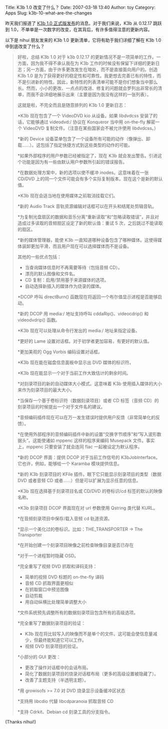 Title: K3b 1.0 改变了什么？
Date: 2007-03-18 13:40
Author: toy
Category: Apps
Slug: k3b-10-what-are-the-changes

昨天我们报道了 [K3b 1.0
正式版发布](http://linuxtoy.org/archives/k3b-10-released.html)的消息。对于我们来说，K3b
从 0.12.17 跳跃到
1.0，不单单是一次数字的改变，在其背后，有许多值得注意的更新内容。

以下是 nihui 朋友发来的 K3b 1.0 更新清单，它将有助于我们详细了解在 K3b
1.0 中到底改变了什么？

> 好啦，总结 K3b 1.0 对于 k3b 0.12.17
> 的更新情况不是一项简单的工作。一方面，因为我不得不承认我在为 K3b
> 工作的时候没有保留下详细的更新日志；另一方面，由于许多更改发生在暗处，而不是直接面向用户的。创造
> K3b 1.0
> 是为了获得更好的稳定性和可靠性。我更想去完善已有的特性，而不是引进新的特性。因此，新特性的列表清单可能不是你们想象当中那么长。然而，小小的更改、一点点的改进、修复的问题就会罗列出非常长的清单，而我不会详细地展示出来（主要是因为我没有这样的一张列表）。
>
> 这就是啦，不完全而且是随意排列的 K3b 1.0 更新日志：
>
> *K3b 现在包含了一个 VideoDVD kio 从设备。如果 libdvdcss
> 安装了的话，它能够通过 videodvd:/ 协议在 Konqueror 当中用 on-the-fly
> 解密一个 VideoDVD 复制文件。（注意在某些国家会不被允许使用
> libdvdcss。）
>
> *新的 Device
> 设备菜单包含了一个设备所有可能的动作（像弹出、卸载……）。这包括了指定快捷方式到这些类型的动作的可能。
>
> *如果外部程序的用户参数已经被指定了，现在 K3b
> 就会发出警告。引进这个功能是因为有一些由默认用户参数所引起的错误报告。
>
> *在数据处理方案中，新的选项以使不缓冲 inodes。这意味着在一张 CD/DVD
> 上的同一个文件可能会有多个实际复制版本。现在这个是新的默认值。
>
> *K3b 现在会适当地在使用媒体之前取消挂载它们。
>
> *新的 Audio Track 音轨资源编辑对话框可以在开头和结尾处剪辑音轨。
>
> *为复制光盘扇区的数据和音乐分离“重新读取”和“忽略读取错误”，并且对造成过多读取的音频扇区设定了新的默认值：重试
> 5 次，之后跳过不能读取的扇区。
>
> *新的媒体管理器，能使 K3b
> 一直知道哪种设备包含了哪种媒体。这使得媒体装卸更加平滑，而且用户现在可以选择媒体而不是设备。
>
> 其他的一些优点包括：
>
> -   当查询媒体信息时不再需要等待（包括音频 CD）。
> -   漂亮的默认图像和文件名。
> -   CD 复制：启用/禁用基于来源媒体的选项。
> -   自动选择新插入的媒体作为烧录的媒体。
>
> *DCOP 呼叫 directBurn()
> 函数现在将返回一个布尔值显示进程是否能够启动。
>
> *新的 DCOP 用 media:/ 地址支持呼叫 cddaRip()、videocdrip() 和
> videodvdrip() 函数。
>
> *K3b 现在可以处理从命令行发出的 media:/ 地址来指定设备。
>
> *更好的 Lame 设置对话框。对于初学者更加容易，有更好的默认值。
>
> *更加美观的 Ogg Vorbis 编码设置对话框。
>
> *K3b 现在能在磁盘信息面板中显示出 DVD 媒体的标识符。
>
> *K3b 现在能显示一个对于当前工作大致估计的剩余时间。
>
> *对刻录项目的新的自动媒体大小模式。这意味着 K3b
> 使用插入媒体的大小来作为刻录项目的最大大小。
>
> *当保存一个基于卷标识符（数据刻录项目）或者 CD 标签（音频
> CD）的刻录项目的时候提出一个对于文件名的建议。
>
> *音频编码插件现在可以在万一发生错误时提供用户反馈（非常简单化的反馈）。
>
> *在使用外部程序的音频编码插件中新的设置“交换字节顺序”和“写入波形数据头”。这能使诸如
> mppenc 这样的程序来编码 Musepack 文件。事实上，mppenc
> 只要安装了就会连同 flac 一起被设定为默认程序。
>
> *新的 DCOP 界面：提供 DCOP 对于当前工作信号的
> K3bJobInterface。它也许，例如，能够给一个 Karamba 模块提供信息。
>
> *新的 K3b 刻录项目的 KFile 插件。眼下它只能显示刻录项目的类型（数据
> DVD 或者音频 CD 或者……）但是可以扩展为显示任意的信息。
>
> *K3b 现在选择基于刻录项目名或 CD/DVD 的卷标识/cd
> 标签的默认的映像名称。
>
> *K3b 刻录项目 DCOP 界面现在对 url 参数使用 Qstring 类代替 KURL。
>
> *在音频刻录项目中保存/载入音频 cd 轨道资源。
>
> *显示一个美化过的卷标识。比如：THE\_TRANSPORTER -> The Transporter
>
> *在开始创建一个刻录项目映像之前检查映像目录是否已存在
>
> *对于一个进程暂时隐藏 OSD。
>
> *完全重写了视频 DVD 抓取和译码支持：
>
> -   简单的视频 DVD 标题的 on-the-fly 译码
> -   音频 CD 抓取界面更相似
> -   在抓取窗口中预览图像
> -   自动剪裁
> -   用自动纵横比处理简单调整大小
>
> *文件系统预先调整所有的数据刻录项目包含所有的高级选项。
>
> *完全重写了数据刻录项目的验证：
>
> -   K3b
>     现在将比较写入的映像而不是单个的文件。这可能会使信息量减少，但最终能知道它可以工作。
> -   视频 DVD 刻录项目的验证。
>
> *小部分的 GUI 更改：
>
> -   更改了操作对话框中的会话布局。
> -   简化了数据刻录项目的烧录对话框布局（更多的高级设置被隐藏了）。
> -   改善了主题支持（半透明主题）。
>
> *用 growisofs >= 7.0 对 DVD 烧录显示设备缓冲区状态
>
> *支持用 libcdio 代替 libcdparanoia 抓取音频 CD
>
> *支持 Cdrkit、Debian cd 刻录工具的分支指令。

(Thanks nihui!)
